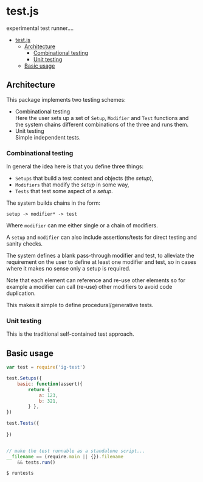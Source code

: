 # test.js
experimental test runner....

- [test.js](#testjs)
  - [Architecture](#architecture)
    - [Combinational testing](#combinational-testing)
    - [Unit testing](#unit-testing)
  - [Basic usage](#basic-usage)


## Architecture

This package implements two testing schemes:
- Combinational testing  
  Here the user sets up a set of `Setup`, `Modifier` and `Test` functions and the system
  chains different combinations of the three and runs them.
- Unit testing  
  Simple independent tests.

### Combinational testing

In general the idea here is that you define three things:

 - `Setups` that build a test context and objects (the _setup_),
 - `Modifiers` that modify the _setup_ in some way,
 - `Tests` that test some aspect of a _setup_.

The system builds chains in the form:
```
setup -> modifier* -> test
```

Where `modifier` can me either single or a chain of modifiers.

A `setup` and `modifier` can also include assertions/tests for direct testing and 
sanity checks.

The system defines a blank pass-through modifier and test, to alleviate the requirement 
on the user to define at least one modifier and test, so in cases where it makes no 
sense only a setup is required.

Note that each element can reference and re-use other elements so for example a 
modifier can call (re-use) other modifiers to avoid code duplication.

This makes it simple to define procedural/generative tests.


### Unit testing

This is the traditional self-contained test approach.


## Basic usage

```javascript
var test = require('ig-test')

test.Setups({
    basic: function(assert){
        return {
            a: 123,
            b: 321,
        } },
})

test.Tests({
    
})


// make the test runnable as a standalone script...
__filename == (require.main || {}).filename
    && tests.run()
```

```shell_session
$ runtests
```


<!-- vim:set ts=4 sw=4 spell : -->